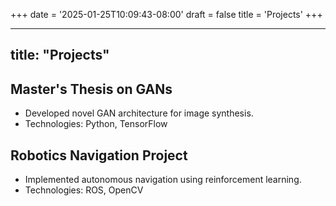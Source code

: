 +++
date = '2025-01-25T10:09:43-08:00'
draft = false
title = 'Projects'
+++

---
title: "Projects"
---

## Master's Thesis on GANs
- Developed novel GAN architecture for image synthesis.
- Technologies: Python, TensorFlow

## Robotics Navigation Project
- Implemented autonomous navigation using reinforcement learning.
- Technologies: ROS, OpenCV